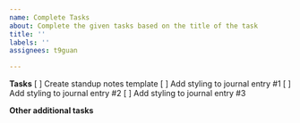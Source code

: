 ```yaml
---
name: Complete Tasks
about: Complete the given tasks based on the title of the task
title: ''
labels: ''
assignees: t9guan

---
```


**Tasks**
[ ] Create standup notes template
[ ] Add styling to journal entry #1
[ ] Add styling to journal entry #2
[ ] Add styling to journal entry #3

**Other additional tasks**
